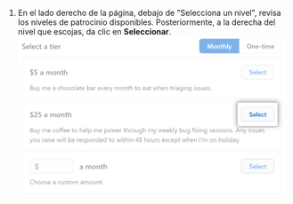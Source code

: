 1. En el lado derecho de la página, debajo de "Selecciona un nivel", revisa los niveles de patrocinio disponibles. Posteriormente, a la derecha del nivel que escojas, da clic en **Seleccionar**. ![Caja de selección de nivel](/assets/images/help/sponsors/select-a-tier-box.png)

